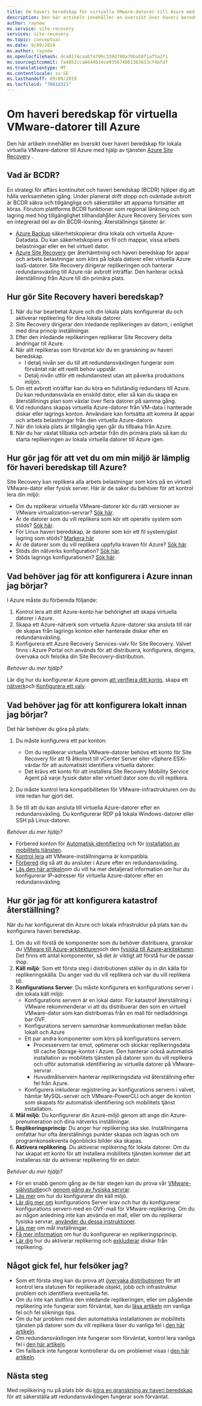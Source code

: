 ```yaml
---
title: Om haveri beredskap för virtuella VMware-datorer till Azure med Azure Site Recovery | Microsoft Docs
description: Den här artikeln innehåller en översikt över haveri beredskap för virtuella VMware-datorer till Azure med hjälp av tjänsten Azure Site Recovery.
author: raynew
ms.service: site-recovery
services: site-recovery
ms.topic: conceptual
ms.date: 9/09/2019
ms.author: raynew
ms.openlocfilehash: dca8174caabf4799c338d780a78ba58f1af5a2f1
ms.sourcegitcommit: fa4852cca8644b14ce935674861363613cf4bfdf
ms.translationtype: MT
ms.contentlocale: sv-SE
ms.lasthandoff: 09/09/2019
ms.locfileid: "70814321"
---
```

# <a name="about-disaster-recovery-of-vmware-vms-to-azure"></a>Om haveri beredskap för virtuella VMware-datorer till Azure

Den här artikeln innehåller en översikt över haveri beredskap för lokala virtuella VMware-datorer till Azure med hjälp av tjänsten [Azure Site Recovery](site-recovery-overview.md) .

## <a name="what-is-bcdr"></a>Vad är BCDR?

En strategi för affärs kontinuitet och haveri beredskap (BCDR) hjälper dig att hålla verksamheten igång. Under planerat drift stopp och oväntade avbrott är BCDR säkra och tillgängliga och säkerställer att apparna fortsätter att köras. Förutom plattforms BCDR funktioner som regional länkning och lagring med hög tillgänglighet tillhandahåller Azure Recovery Services som en integrerad del av din BCDR-lösning. Återställnings tjänster är: 

- [Azure Backup](https://docs.microsoft.com/azure/backup/backup-introduction-to-azure-backup) säkerhetskopierar dina lokala och virtuella Azure-Datadata. Du kan säkerhetskopiera en fil och mappar, vissa arbets belastningar eller en hel virtuell dator. 
- [Azure Site Recovery](site-recovery-overview.md) ger återhämtning och haveri beredskap för appar och arbets belastningar som körs på lokala datorer eller virtuella Azure IaaS-datorer. Site Recovery dirigerar replikeringen och hanterar redundansväxling till Azure när avbrott inträffar. Den hanterar också återställning från Azure till din primära plats. 

## <a name="how-does-site-recovery-do-disaster-recovery"></a>Hur gör Site Recovery haveri beredskap?

1. När du har bearbetat Azure och din lokala plats konfigurerar du och aktiverar replikering för dina lokala datorer.
2. Site Recovery dirigerar den inledande replikeringen av datorn, i enlighet med dina princip inställningar.
3. Efter den inledande replikeringen replikerar Site Recovery delta ändringar till Azure. 
4. När allt replikeras som förväntat kör du en granskning av haveri beredskap.
    - I detalj nivån ser du till att redundansväxlingen fungerar som förväntat när ett reellt behov uppstår.
    - Detalj nivån utför ett redundanstest utan att påverka produktions miljön.
5. Om ett avbrott inträffar kan du köra en fullständig redundans till Azure. Du kan redundansväxla en enskild dator, eller så kan du skapa en återställnings plan som växlar över flera datorer på samma gång.
6. Vid redundans skapas virtuella Azure-datorer från VM-data i hanterade diskar eller lagrings konton. Användare kan fortsätta att komma åt appar och arbets belastningar från den virtuella Azure-datorn
7. När din lokala plats är tillgänglig igen går du tillbaka från Azure.
8. När du har växlat tillbaka och arbetar från din primära plats så kan du starta replikeringen av lokala virtuella datorer till Azure igen.


## <a name="how-do-i-know-if-my-environment-is-suitable-for-disaster-recovery-to-azure"></a>Hur gör jag för att vet du om min miljö är lämplig för haveri beredskap till Azure?

Site Recovery kan replikera alla arbets belastningar som körs på en virtuell VMware-dator eller fysisk server. Här är de saker du behöver för att kontrol lera din miljö:

- Om du replikerar virtuella VMware-datorer kör du rätt versioner av VMware virtualization-servrar? [Sök här](vmware-physical-azure-support-matrix.md#on-premises-virtualization-servers).
- Är de datorer som du vill replikera som kör ett operativ system som stöds? [Sök här](vmware-physical-azure-support-matrix.md#replicated-machines).
- För Linux haveri beredskap, är datorer som kör ett fil system/gäst lagring som stöds? [Markera här](vmware-physical-azure-support-matrix.md#linux-file-systemsguest-storage)
- Är de datorer som du vill replikera uppfylla kraven för Azure? [Sök här](vmware-physical-azure-support-matrix.md#azure-vm-requirements).
- Stöds din nätverks konfiguration? [Sök här](vmware-physical-azure-support-matrix.md#network).
- Stöds lagrings konfigurationen? [Sök här](vmware-physical-azure-support-matrix.md#storage).


## <a name="what-do-i-need-to-set-up-in-azure-before-i-start"></a>Vad behöver jag för att konfigurera i Azure innan jag börjar?

I Azure måste du förbereda följande:

1. Kontrol lera att ditt Azure-konto har behörighet att skapa virtuella datorer i Azure.
2. Skapa ett Azure-nätverk som virtuella Azure-datorer ska ansluta till när de skapas från lagrings konton eller hanterade diskar efter en redundansväxling.
3. Konfigurera ett Azure Recovery Services-valv för Site Recovery. Valvet finns i Azure Portal och används för att distribuera, konfigurera, dirigera, övervaka och felsöka din Site Recovery-distribution.

*Behöver du mer hjälp?*

Lär dig hur du konfigurerar Azure genom [att verifiera ditt konto](tutorial-prepare-azure.md#verify-account-permissions), skapa ett [nätverk](tutorial-prepare-azure.md#set-up-an-azure-network)och [Konfigurera ett valv](tutorial-prepare-azure.md#create-a-recovery-services-vault).



## <a name="what-do-i-need-to-set-up-on-premises-before-i-start"></a>Vad behöver jag för att konfigurera lokalt innan jag börjar?

Det här behöver du göra på plats:

1. Du måste konfigurera ett par konton:

    - Om du replikerar virtuella VMware-datorer behövs ett konto för Site Recovery för att få åtkomst till vCenter Server eller vSphere ESXi-värdar för att automatiskt identifiera virtuella datorer.
    - Det krävs ett konto för att installera Site Recovery Mobility Service Agent på varje fysisk dator eller virtuell dator som du vill replikera.

2. Du måste kontrol lera kompatibiliteten för VMware-infrastrukturen om du inte redan har gjort det.
3. Se till att du kan ansluta till virtuella Azure-datorer efter en redundansväxling. Du konfigurerar RDP på lokala Windows-datorer eller SSH på Linux-datorer.

*Behöver du mer hjälp?*
- Förbered konton för [Automatisk identifiering](vmware-azure-tutorial-prepare-on-premises.md#prepare-an-account-for-automatic-discovery) och för [installation av mobilitets tjänsten](vmware-azure-tutorial-prepare-on-premises.md#prepare-an-account-for-mobility-service-installation).
- [Kontrol lera](vmware-azure-tutorial-prepare-on-premises.md#check-vmware-requirements) att VMware-inställningarna är kompatibla.
- [Förbered](vmware-azure-tutorial-prepare-on-premises.md#prepare-to-connect-to-azure-vms-after-failover) dig så att du ansluter i Azure efter en redundansväxling.
- [Läs den här artikeln](concepts-on-premises-to-azure-networking.md)om du vill ha mer detaljerad information om hur du konfigurerar IP-adresser för virtuella Azure-datorer efter en redundansväxling.

## <a name="how-do-i-set-up-disaster-recovery"></a>Hur gör jag för att konfigurera katastrof återställning?

När du har konfigurerat din Azure och lokala infrastruktur på plats kan du konfigurera haveri beredskap.

1. Om du vill förstå de komponenter som du behöver distribuera, granskar du [VMware till Azure-arkitekturen](vmware-azure-architecture.md)och den [fysiska till Azure-arkitekturen](physical-azure-architecture.md). Det finns ett antal komponenter, så det är viktigt att förstå hur de passar ihop.
2. **Käll miljö**: Som ett första steg i distributionen ställer du in din källa för replikeringskälla. Du anger vad du vill replikera och var du vill replikera till.
3. **Konfigurations Server**: Du måste konfigurera en konfigurations server i din lokala käll miljö:
    - Konfigurations servern är en lokal dator. För katastrof återställning i VMware rekommenderar vi att du distribuerar den som en virtuell VMware-dator som kan distribueras från en mall för nedladdnings bar OVF.
    - Konfigurations servern samordnar kommunikationen mellan både lokalt och Azure
    - Ett par andra komponenter som körs på konfigurations servern.
        - Processervern tar emot, optimerar och skickar replikeringsdata till cache Storage-kontot i Azure. Den hanterar också automatisk installation av mobilitets tjänsten på datorer som du vill replikera och utför automatisk identifiering av virtuella datorer på VMware-servrar.
        - Huvudmålservern hanterar replikeringsdata vid återställning efter fel från Azure.
    - Konfigurera inkluderar registrering av konfigurations servern i valvet, hämtar MySQL-server och VMware-PowerCLI och anger de konton som skapats för automatisk identifiering och mobilitets tjänst installation.
4. **Mål miljö**: Du konfigurerar din Azure-miljö genom att ange din Azure-prenumeration och dina nätverks inställningar.
5. **Replikeringsprincip**: Du anger hur replikering ska ske. Inställningarna omfattar hur ofta återställnings punkter skapas och lagras och om programkonsekventa ögonblicks bilder ska skapas.
6. **Aktivera replikering**. Du aktiverar replikering för lokala datorer. Om du har skapat ett konto för att installera mobilitets tjänsten kommer det att installeras när du aktiverar replikering för en dator. 

*Behöver du mer hjälp?*

- För en snabb genom gång av de här stegen kan du prova vår [VMware-självstudie](vmware-azure-tutorial.md)och [genom gång av fysiska servrar](physical-azure-disaster-recovery.md).
- [Läs mer](vmware-azure-set-up-source.md) om hur du konfigurerar din käll miljö.
- [Lär dig mer om](vmware-azure-deploy-configuration-server.md) konfigurations Server krav och hur du konfigurerar konfigurations servern med en OVF-mall för VMware-replikering. Om du av någon anledning inte kan använda en mall, eller om du replikerar fysiska servrar, [använder du dessa instruktioner](physical-azure-set-up-source.md#set-up-the-source-environment).
- [Läs mer](vmware-azure-set-up-target.md) om mål inställningar.
- [Få mer information](vmware-azure-set-up-replication.md) om hur du konfigurerar en replikeringsprincip.
- [Lär dig](vmware-azure-enable-replication.md) hur du aktiverar replikering och [exkluderar](vmware-azure-exclude-disk.md) diskar från replikering.


## <a name="something-went-wrong-how-do-i-troubleshoot"></a>Något gick fel, hur felsöker jag?

- Som ett första steg kan du prova att [övervaka distributionen](site-recovery-monitor-and-troubleshoot.md) för att kontrol lera statusen för replikerade objekt, jobb och infrastruktur problem och identifiera eventuella fel.
- Om du inte kan slutföra den inledande replikeringen, eller om pågående replikering inte fungerar som förväntat, kan du [läsa artikeln](vmware-azure-troubleshoot-replication.md) om vanliga fel och fel söknings tips.
- Om du har problem med den automatiska installationen av mobilitets tjänsten på datorer som du vill replikera läser du vanliga fel i [den här artikeln](vmware-azure-troubleshoot-push-install.md).
- Om redundansväxlingen inte fungerar som förväntat, kontrol lera vanliga fel i [den här artikeln](site-recovery-failover-to-azure-troubleshoot.md).
- Om failback inte fungerar kontrollerar du om problemet visas i [den här artikeln](vmware-azure-troubleshoot-failback-reprotect.md).



## <a name="next-steps"></a>Nästa steg

Med replikering nu på plats bör du [köra en granskning av haveri beredskap](tutorial-dr-drill-azure.md) för att säkerställa att redundansväxlingen fungerar som förväntat. 
